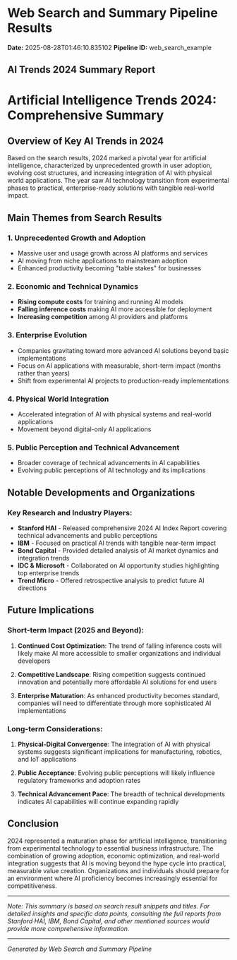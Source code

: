 # Web Search and Summary Pipeline Results

**Date:** 2025-08-28T01:46:10.835102
**Pipeline ID:** web_search_example

## AI Trends 2024 Summary Report

# Artificial Intelligence Trends 2024: Comprehensive Summary

## Overview of Key AI Trends in 2024

Based on the search results, 2024 marked a pivotal year for artificial intelligence, characterized by unprecedented growth in user adoption, evolving cost structures, and increasing integration of AI with physical world applications. The year saw AI technology transition from experimental phases to practical, enterprise-ready solutions with tangible real-world impact.

## Main Themes from Search Results

### 1. **Unprecedented Growth and Adoption**
- Massive user and usage growth across AI platforms and services
- AI moving from niche applications to mainstream adoption
- Enhanced productivity becoming "table stakes" for businesses

### 2. **Economic and Technical Dynamics**
- **Rising compute costs** for training and running AI models
- **Falling inference costs** making AI more accessible for deployment
- **Increasing competition** among AI providers and platforms

### 3. **Enterprise Evolution**
- Companies gravitating toward more advanced AI solutions beyond basic implementations
- Focus on AI applications with measurable, short-term impact (months rather than years)
- Shift from experimental AI projects to production-ready implementations

### 4. **Physical World Integration**
- Accelerated integration of AI with physical systems and real-world applications
- Movement beyond digital-only AI applications

### 5. **Public Perception and Technical Advancement**
- Broader coverage of technical advancements in AI capabilities
- Evolving public perceptions of AI technology and its implications

## Notable Developments and Organizations

### Key Research and Industry Players:
- **Stanford HAI** - Released comprehensive 2024 AI Index Report covering technical advancements and public perceptions
- **IBM** - Focused on practical AI trends with tangible near-term impact
- **Bond Capital** - Provided detailed analysis of AI market dynamics and integration trends
- **IDC & Microsoft** - Collaborated on AI opportunity studies highlighting top enterprise trends
- **Trend Micro** - Offered retrospective analysis to predict future AI directions

## Future Implications

### Short-term Impact (2025 and Beyond):
1. **Continued Cost Optimization**: The trend of falling inference costs will likely make AI more accessible to smaller organizations and individual developers

2. **Competitive Landscape**: Rising competition suggests continued innovation and potentially more affordable AI solutions for end users

3. **Enterprise Maturation**: As enhanced productivity becomes standard, companies will need to differentiate through more sophisticated AI implementations

### Long-term Considerations:
1. **Physical-Digital Convergence**: The integration of AI with physical systems suggests significant implications for manufacturing, robotics, and IoT applications

2. **Public Acceptance**: Evolving public perceptions will likely influence regulatory frameworks and adoption rates

3. **Technical Advancement Pace**: The breadth of technical developments indicates AI capabilities will continue expanding rapidly

## Conclusion

2024 represented a maturation phase for artificial intelligence, transitioning from experimental technology to essential business infrastructure. The combination of growing adoption, economic optimization, and real-world integration suggests that AI is moving beyond the hype cycle into practical, measurable value creation. Organizations and individuals should prepare for an environment where AI proficiency becomes increasingly essential for competitiveness.

---

*Note: This summary is based on search result snippets and titles. For detailed insights and specific data points, consulting the full reports from Stanford HAI, IBM, Bond Capital, and other mentioned sources would provide more comprehensive information.*

---
*Generated by Web Search and Summary Pipeline*